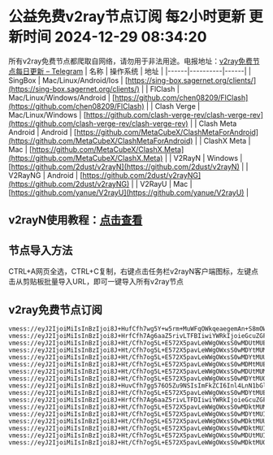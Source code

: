 # 公益免费v2ray节点订阅 每2小时更新 更新时间 2024-12-29 08:34:20
所有v2ray免费节点都爬取自网络，请勿用于非法用途。电报地址：[v2ray免费节点每日更新 – Telegram](https://t.me/just_do_chat)
| 名称 | 操作系统 | 地址 |
|------|----------|------|
| SingBox | Mac/Linux/Android/Ios | [https://sing-box.sagernet.org/clients/](https://sing-box.sagernet.org/clients/) |
| FlClash | Mac/Linux/Windows/Android | [https://github.com/chen08209/FlClash](https://github.com/chen08209/FlClash) |
| Clash Verge | Mac/Linux/Windows | [https://github.com/clash-verge-rev/clash-verge-rev](https://github.com/clash-verge-rev/clash-verge-rev) |
| Clash Meta Android | Android | [https://github.com/MetaCubeX/ClashMetaForAndroid](https://github.com/MetaCubeX/ClashMetaForAndroid) |
| ClashX Meta | Mac | [https://github.com/MetaCubeX/ClashX.Meta](https://github.com/MetaCubeX/ClashX.Meta) |
| V2RayN | Windows | [https://github.com/2dust/v2rayN](https://github.com/2dust/v2rayN) |
| V2RayNG | Android | [https://github.com/2dust/v2rayNG](https://github.com/2dust/v2rayNG) |
| V2RayU | Mac | [https://github.com/yanue/V2rayU](https://github.com/yanue/V2rayU) |
## v2rayN使用教程：[点击查看](https://blog.colors.nyc.mn/posts/how-to-use-v2rayn//)
## 节点导入方法
CTRL+A网页全选，CTRL+C复制，右键点击任务栏v2rayN客户端图标，左键点击从剪贴板批量导入URL，即可一键导入所有v2ray节点  
## v2ray免费节点订阅  
``` 
vmess://eyJ2IjoiMiIsInBzIjoi8J+HufCfh7wg5Y+w5rm+MuWFqOWkqeaegemAn+S8mOWFiOS9v+eUqHxYMyIsImFkZCI6Inl4LnN1bGluay5vbmUiLCJwb3J0IjoiMjA1MiIsInR5cGUiOiJub25lIiwiaWQiOiJjZjA2MzBhOS1mN2NiLTQ4M2EtYjc0ZC1iNWZhYjY2OTQ4M2EiLCJhaWQiOiIwIiwibmV0Ijoid3MiLCJwYXRoIjoiLyIsImhvc3QiOiJ0dzAyLnhuLS1pbzBhN2l3MGFiNjdiLnh5eiIsInRscyI6IiJ9
vmess://eyJ2IjoiMiIsInBzIjoi8J+HrfCfh7Ag6aaZ5rivLTFBIiwiYWRkIjoieGcuZGFzaHVhaS5jeW91IiwicG9ydCI6IjE5OTAxIiwidHlwZSI6Im5vbmUiLCJpZCI6ImQ5MDlmMjQxLTg1ZWMtNGRhZS1iZTNkLTY4YTAxNzc2OWIyMyIsImFpZCI6IjAiLCJuZXQiOiJ0Y3AiLCJwYXRoIjoiLyIsImhvc3QiOiJ4Zy5kYXNodWFpLmN5b3UiLCJ0bHMiOiIifQ==
vmess://eyJ2IjoiMiIsInBzIjoi8J+Ht/Cfh7og5L+E572X5pavLeWWgOWxsS0wMDUtMUEiLCJhZGQiOiIxNzYuMzIuMzMuMTI0IiwicG9ydCI6IjY4MTQiLCJ0eXBlIjoibm9uZSIsImlkIjoiMDcwMzNhODAtMGM0Zi00YjcwLWE0ZjUtZDU2YzMyODBkYzAzIiwiYWlkIjoiMCIsIm5ldCI6IndzIiwicGF0aCI6Ii8iLCJob3N0IjoiIiwidGxzIjoiIn0=
vmess://eyJ2IjoiMiIsInBzIjoi8J+Ht/Cfh7og5L+E572X5pavLeWWgOWxsS0wMDYtMUMiLCJhZGQiOiI0Ni4yOS4xNjEuMTUiLCJwb3J0IjoiNjgxNCIsInR5cGUiOiJub25lIiwiaWQiOiJhMzAwOTY3OC02ODE3LTRlODQtYTdiNC0xYzY0OTYxNjI4MGMiLCJhaWQiOiIwIiwibmV0Ijoid3MiLCJwYXRoIjoiLyIsImhvc3QiOiIiLCJ0bHMiOiIifQ==
vmess://eyJ2IjoiMiIsInBzIjoi8J+Ht/Cfh7og5L+E572X5pavLeWWgOWxsS0wMDYtMUUiLCJhZGQiOiI0Ni4yOS4xNjEuMTUiLCJwb3J0IjoiNjgxNCIsInR5cGUiOiJub25lIiwiaWQiOiJmMTFhMGFlNS1kMDIzLTQyODEtYWEyNS03ZDA1ZTllOTA3ZWUiLCJhaWQiOiIwIiwibmV0Ijoid3MiLCJwYXRoIjoiLyIsImhvc3QiOiIiLCJ0bHMiOiIifQ==
vmess://eyJ2IjoiMiIsInBzIjoi8J+Ht/Cfh7og5L+E572X5pavLeWWgOWxsS0wMDMtMUEiLCJhZGQiOiI0Ni4yOS4xNjEuMTA5IiwicG9ydCI6IjE4MDg3IiwidHlwZSI6Im5vbmUiLCJpZCI6IjA3MDMzYTgwLTBjNGYtNGI3MC1hNGY1LWQ1NmMzMjgwZGMwMyIsImFpZCI6IjAiLCJuZXQiOiJ3cyIsInBhdGgiOiIvIiwiaG9zdCI6IiIsInRscyI6IiJ9
vmess://eyJ2IjoiMiIsInBzIjoi8J+Ht/Cfh7og5L+E572X5pavLeWWgOWxsS0wMDUtMUMiLCJhZGQiOiIxNzYuMzIuMzMuMTI0IiwicG9ydCI6IjY4MTQiLCJ0eXBlIjoibm9uZSIsImlkIjoiYTMwMDk2NzgtNjgxNy00ZTg0LWE3YjQtMWM2NDk2MTYyODBjIiwiYWlkIjoiMCIsIm5ldCI6IndzIiwicGF0aCI6Ii8iLCJob3N0IjoiIiwidGxzIjoiIn0=
vmess://eyJ2IjoiMiIsInBzIjoi8J+Ht/Cfh7og5L+E572X5pavLeWWgOWxsS0wMDYtMUQiLCJhZGQiOiI0Ni4yOS4xNjEuMTUiLCJwb3J0IjoiNjgxNCIsInR5cGUiOiJub25lIiwiaWQiOiI0ZDJlZGRkMi1kZGE5LTRhYWUtOWJmOS02MjRiYjM5MmUyNDIiLCJhaWQiOiIwIiwibmV0Ijoid3MiLCJwYXRoIjoiLyIsImhvc3QiOiIiLCJ0bHMiOiIifQ==
vmess://eyJ2IjoiMiIsInBzIjoi8J+HuvCfh7gg576O5Zu9NSIsImFkZCI6Inl4LnN1bGluay5vbmUiLCJwb3J0IjoiODAiLCJ0eXBlIjoibm9uZSIsImlkIjoiY2YwNjMwYTktZjdjYi00ODNhLWI3NGQtYjVmYWI2Njk0ODNhIiwiYWlkIjoiMCIsIm5ldCI6IndzIiwicGF0aCI6Ii8iLCJob3N0IjoidXM1LnN1bGluay5vbmUiLCJ0bHMiOiIifQ==
vmess://eyJ2IjoiMiIsInBzIjoi8J+Ht/Cfh7og5L+E572X5pavLeWWgOWxsS0wMDYtMUEiLCJhZGQiOiI0Ni4yOS4xNjEuMTUiLCJwb3J0IjoiNjgxNCIsInR5cGUiOiJub25lIiwiaWQiOiIwNzAzM2E4MC0wYzRmLTRiNzAtYTRmNS1kNTZjMzI4MGRjMDMiLCJhaWQiOiIwIiwibmV0Ijoid3MiLCJwYXRoIjoiLyIsImhvc3QiOiIiLCJ0bHMiOiIifQ==
vmess://eyJ2IjoiMiIsInBzIjoi8J+HrfCfh7Ag6aaZ5rivLTFDIiwiYWRkIjoieGcuZGFzaHVhaS5jeW91IiwicG9ydCI6IjE5OTAxIiwidHlwZSI6Im5vbmUiLCJpZCI6IjRkYmYzM2YzLWE4YWUtNDFhNS04YmVjLWNlYWExMjRiYTkzNyIsImFpZCI6IjAiLCJuZXQiOiJ0Y3AiLCJwYXRoIjoiLyIsImhvc3QiOiJ4Zy5kYXNodWFpLmN5b3UiLCJ0bHMiOiIifQ==
vmess://eyJ2IjoiMiIsInBzIjoi8J+Ht/Cfh7og5L+E572X5pavLeWWgOWxsS0wMDktMUMiLCJhZGQiOiI0Ni4yOS4xNjEuMjI0IiwicG9ydCI6IjY4MTQiLCJ0eXBlIjoibm9uZSIsImlkIjoiYTMwMDk2NzgtNjgxNy00ZTg0LWE3YjQtMWM2NDk2MTYyODBjIiwiYWlkIjoiMCIsIm5ldCI6IndzIiwicGF0aCI6Ii8iLCJob3N0IjoiIiwidGxzIjoiIn0=
vmess://eyJ2IjoiMiIsInBzIjoi8J+Ht/Cfh7og5L+E572X5pavLeWWgOWxsS0wMDYtMUIiLCJhZGQiOiI0Ni4yOS4xNjEuMTUiLCJwb3J0IjoiNjgxNCIsInR5cGUiOiJub25lIiwiaWQiOiJkODhkN2EzMi0wMjc1LTQ0YmQtYjIxYS03MWZlOTIzMTdiYTYiLCJhaWQiOiIwIiwibmV0Ijoid3MiLCJwYXRoIjoiLyIsImhvc3QiOiIiLCJ0bHMiOiIifQ==
vmess://eyJ2IjoiMiIsInBzIjoi8J+Ht/Cfh7og5L+E572X5pavLeWWgOWxsS0wMDktMUUiLCJhZGQiOiI0Ni4yOS4xNjEuMjI0IiwicG9ydCI6IjY4MTQiLCJ0eXBlIjoibm9uZSIsImlkIjoiZjExYTBhZTUtZDAyMy00MjgxLWFhMjUtN2QwNWU5ZTkwN2VlIiwiYWlkIjoiMCIsIm5ldCI6IndzIiwicGF0aCI6Ii8iLCJob3N0IjoiIiwidGxzIjoiIn0=
vmess://eyJ2IjoiMiIsInBzIjoi8J+Ht/Cfh7og5L+E572X5pavLeWWgOWxsS0wMDktMUIiLCJhZGQiOiI0Ni4yOS4xNjEuMjI0IiwicG9ydCI6IjY4MTQiLCJ0eXBlIjoibm9uZSIsImlkIjoiZDg4ZDdhMzItMDI3NS00NGJkLWIyMWEtNzFmZTkyMzE3YmE2IiwiYWlkIjoiMCIsIm5ldCI6IndzIiwicGF0aCI6Ii8iLCJob3N0IjoiIiwidGxzIjoiIn0=
vmess://eyJ2IjoiMiIsInBzIjoi8J+Ht/Cfh7og5L+E572X5pavLeWWgOWxsS0wMDUtMUIiLCJhZGQiOiIxNzYuMzIuMzMuMTI0IiwicG9ydCI6IjY4MTQiLCJ0eXBlIjoibm9uZSIsImlkIjoiZDg4ZDdhMzItMDI3NS00NGJkLWIyMWEtNzFmZTkyMzE3YmE2IiwiYWlkIjoiMCIsIm5ldCI6IndzIiwicGF0aCI6Ii8iLCJob3N0IjoiIiwidGxzIjoiIn0=
vmess://eyJ2IjoiMiIsInBzIjoi8J+Ht/Cfh7og5L+E572X5pavLeWWgOWxsS0wMDktMUQiLCJhZGQiOiI0Ni4yOS4xNjEuMjI0IiwicG9ydCI6IjY4MTQiLCJ0eXBlIjoibm9uZSIsImlkIjoiNGQyZWRkZDItZGRhOS00YWFlLTliZjktNjI0YmIzOTJlMjQyIiwiYWlkIjoiMCIsIm5ldCI6IndzIiwicGF0aCI6Ii8iLCJob3N0IjoiIiwidGxzIjoiIn0=
```

